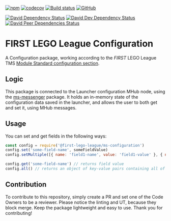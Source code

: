 [![npm](https://img.shields.io/npm/v/@first-lego-league/ms-configuration.svg)](https://www.npmjs.com/package/@first-lego-league/ms-configuration)
[![codecov](https://codecov.io/gh/FirstLegoLeague/ms-configuration/branch/master/graph/badge.svg)](https://codecov.io/gh/FirstLegoLeague/ms-configuration)
[![Build status](https://ci.appveyor.com/api/projects/status/ec89gr4r94v7haxt/branch/master?svg=true)](https://ci.appveyor.com/project/2roy999/ms-configuration/branch/master)
[![GitHub](https://img.shields.io/github/license/FirstLegoLeague/ms-configuration.svg)](https://github.com/FirstLegoLeague/ms-configuration/blob/master/LICENSE)

[![David Dependency Status](https://david-dm.org/FirstLegoLeague/ms-configuration.svg)](https://david-dm.org/FirstLegoLeague/ms-configuration)
[![David Dev Dependency Status](https://david-dm.org/FirstLegoLeague/ms-configuration/dev-status.svg)](https://david-dm.org/FirstLegoLeague/ms-configuration#info=devDependencies)
[![David Peer Dependencies Status](https://david-dm.org/FirstLegoLeague/ms-configuration/peer-status.svg)](https://david-dm.org/FirstLegoLeague/ms-configuration?type=peer)

# FIRST LEGO League Configuration
A Configuration package, working according to the _FIRST_ LEGO League TMS [Module Standard configuration section](https://github.com/FirstLegoLeague/architecture/blob/master/module-standard/v1.0-SNAPSHOT.md#configuration).

## Logic
This package is connected to the Launcher configuration MHub node, using the [ms-messenger](https://github/FirstLegoLeague/ms-messenger) package. It holds an in-memory state of the configuration data saved in the launcher, and allows the user to both get and set it, using MHub messages.

## Usage

You can set and get fields in the following ways:  
```javascript
const config = require('@first-lego-league/ms-configuration')
config.set('some-field-name', someFieldValue)
config.setMultiple([{ name: 'field1-name', value: 'field1-value' }, { name: 'field2-name', value: 'field2-value' }, ...])

config.get('some-field-name') // returns field value
config.all() // returns an object of key-value pairs containing all of the configuration field names.

```

## Contribution
To contribute to this repository, simply create a PR and set one of the Code Owners to be a reviewer.
Please notice the linting and UT, because they block merge.
Keep the package lightweight and easy to use.
Thank you for contributing!